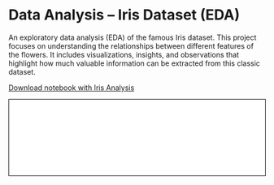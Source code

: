 # Data Analysis – Iris Dataset (EDA)

An exploratory data analysis (EDA) of the famous Iris dataset. This project focuses on understanding the relationships between different features of the flowers. It includes visualizations, insights, and observations that highlight how much valuable information can be extracted from this classic dataset.



<a href="iris.ipynb" class="md-button md-button--primary">Download notebook with Iris Analysis</a>

<iframe
    id="content"
    src="iris.html"
    width="100%"
    style="border:1px solid black;overflow:hidden;"
></iframe>
<script>
function resizeIframeToFitContent(iframe) {
    iframe.style.height = (iframe.contentWindow.document.documentElement.scrollHeight + 50) + "px";
    iframe.contentDocument.body.style["overflow"] = 'hidden';
}
window.addEventListener('load', function() {
    var iframe = document.getElementById('content');
    resizeIframeToFitContent(iframe);
});
window.addEventListener('resize', function() {
    var iframe = document.getElementById('content');
    resizeIframeToFitContent(iframe);
});
</script>
